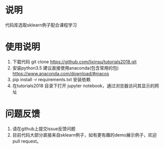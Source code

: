 # 说明
代码库选取sklearn例子配合课程学习

# 使用说明
1. 下载代码 git clone https://github.com/lixinsu/tutorials2018.git 
2. 安装python3.5 建议直接使用anaconda(包含常用的包) https://www.anaconda.com/download/#macos
3. pip install -r  requirements.txt 安装依赖
4. 在tutorials2018 目录下打开 jupyter notebook，通过浏览器访问其显示的网址


# 问题反馈
1. 请在github上提交issue反馈问题
2. 目前代码大部分直接来自sklearn例子，如有更有趣的demo展示例子，欢迎pull request。
